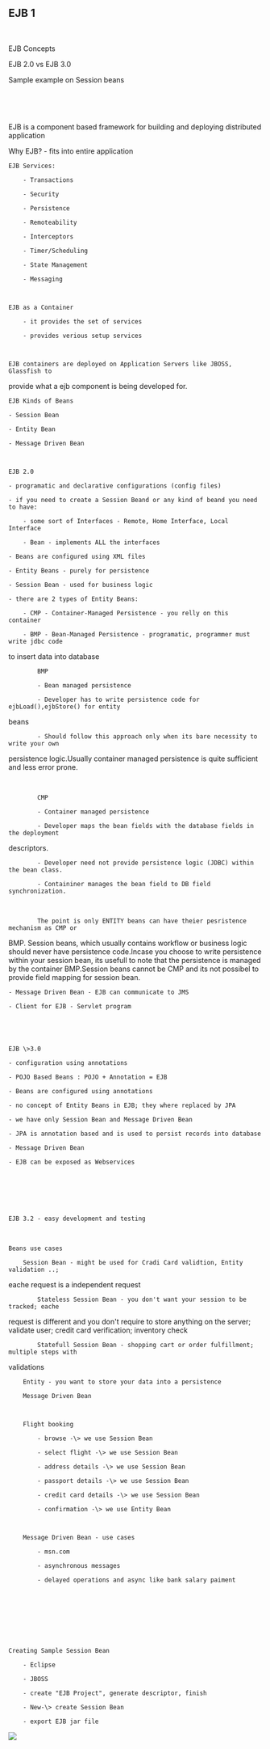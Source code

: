 EJB 1
-----

 

EJB Concepts

EJB 2.0 vs EJB 3.0

Sample example on Session beans

 

 

EJB is a component based framework for building and deploying distributed
application

Why EJB? - fits into entire application

	EJB Services:

		- Transactions

		- Security

		- Persistence

		- Remoteability

		- Interceptors

		- Timer/Scheduling

		- State Management

		- Messaging

		

	EJB as a Container

		- it provides the set of services

		- provides verious setup services

		

	EJB containers are deployed on Application Servers like JBOSS, Glassfish to
provide what a ejb component is being developed for.

	

	EJB Kinds of Beans

	- Session Bean

	- Entity Bean

	- Message Driven Bean

	

	EJB 2.0

	- programatic and declarative configurations (config files)

	- if you need to create a Session Beand or any kind of beand you need to have:

		- some sort of Interfaces - Remote, Home Interface, Local Interface

		- Bean - implements ALL the interfaces

	- Beans are configured using XML files

	- Entity Beans - purely for persistence

	- Session Bean - used for business logic

	- there are 2 types of Entity Beans:

		- CMP - Container-Managed Persistence - you relly on this container

		- BMP - Bean-Managed Persistence - programatic, programmer must write jdbc code
to insert data into database

			

			BMP

			- Bean managed persistence

			- Developer has to write persistence code for ejbLoad(),ejbStore() for entity
beans

			- Should follow this approach only when its bare necessity to write your own
persistence logic.Usually container managed persistence is quite sufficient and
less error prone.

 

			CMP

			- Container managed persistence

			- Developer maps the bean fields with the database fields in the deployment
descriptors.

			- Developer need not provide persistence logic (JDBC) within the bean class.

			- Containiner manages the bean field to DB field synchronization.

 

			The point is only ENTITY beans can have theier pesristence mechanism as CMP or
BMP. Session beans, which usually contains workflow or business logic should
never have persistence code.Incase you choose to write persistence within your
session bean, its usefull to note that the persistence is managed by the
container BMP.Session beans cannot be CMP and its not possibel to provide field
mapping for session bean.

	- Message Driven Bean - EJB can communicate to JMS

	- Client for EJB - Servlet program

	

				

	EJB \>3.0

	- configuration using annotations

	- POJO Based Beans : POJO + Annotation = EJB

	- Beans are configured using annotations

	- no concept of Entity Beans in EJB; they where replaced by JPA

	- we have only Session Bean and Message Driven Bean

	- JPA is annotation based and is used to persist records into database

	- Message Driven Bean

	- EJB can be exposed as Webservices

	

	

	

	EJB 3.2 - easy development and testing

	

 

		

	Beans use cases

		Session Bean - might be used for Cradi Card validtion, Entity validation ..;
eache request is a independent request

			Stateless Session Bean - you don't want your session to be tracked; eache
request is different and you don't require to store anything on the server;
validate user; credit card verification; inventory check

			Statefull Session Bean - shopping cart or order fulfillment; multiple steps with
validations

		Entity - you want to store your data into a persistence

		Message Driven Bean

		

		Flight booking

			- browse -\> we use Session Bean

			- select flight -\> we use Session Bean

			- address details -\> we use Session Bean

			- passport details -\> we use Session Bean

			- credit card details -\> we use Session Bean

			- confirmation -\> we use Entity Bean

			

		Message Driven Bean - use cases

			- msn.com

			- asynchronous messages

			- delayed operations and async like bank salary paiment

			

		

	

	

	Creating Sample Session Bean

		- Eclipse

		- JBOSS

		- create "EJB Project", generate descriptor, finish

		- New-\> create Session Bean

		- export EJB jar file

		

		

	

![](ejb-img-1.PNG)
